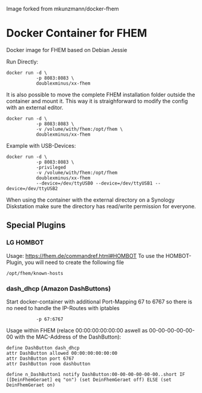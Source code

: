 Image forked from mkunzmann/docker-fhem

# Docker Container for FHEM

Docker image for FHEM based on Debian Jessie

Run Directly:

```
docker run -d \
           -p 8083:8083 \
           doublexminus/xx-fhem
```

It is also possible to move the complete FHEM installation folder outside the container
and mount it. This way it is straighforward to modify the config with an external editor.

```
docker run -d \
           -p 8083:8083 \
           -v /volume/with/fhem:/opt/fhem \
           doublexminus/xx-fhem
```

Example with USB-Devices:
```
docker run -d \
           -p 8083:8083 \
           -privileged
           -v /volume/with/fhem:/opt/fhem 
           doublexminus/xx-fhem
           --device=/dev/ttyUSB0 --device=/dev/ttyUSB1 --device=/dev/ttyUSB2
```

When using the container with the external directory on a Synology Diskstation make sure the
directory has read/write permission for everyone.

## Special Plugins
### LG HOMBOT
Usage: https://fhem.de/commandref.html#HOMBOT
To use the HOMBOT-Plugin, you will need to create the following file
```
/opt/fhem/known-hosts
```
### dash_dhcp (Amazon DashButtons)
Start docker-container with additional Port-Mapping 67 to 6767 so there is no need to handle the IP-Routes with iptables
```
           -p 67:6767
```
Usage within FHEM (relace 00:00:00:00:00:00 aswell as 00-00-00-00-00-00 with the MAC-Address of the DashButton):
```
define DashButton dash_dhcp
attr DashButton allowed 00:00:00:00:00:00
attr DashButton port 6767
attr DashButton room dashbutton

define n_DashButton1 notify DashButton:00-00-00-00-00-00..short IF ([DeinFhemGeraet] eq "on") (set DeinFhemGeraet off) ELSE (set DeinFhemGeraet on)
```


